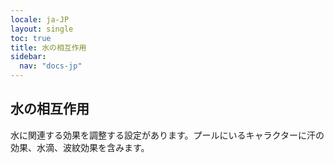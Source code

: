 ```yaml
---
locale: ja-JP
layout: single
toc: true
title: 水の相互作用
sidebar:
  nav: "docs-jp"
---
```

## 水の相互作用
水に関連する効果を調整する設定があります。プールにいるキャラクターに汗の効果、水滴、波紋効果を含みます。